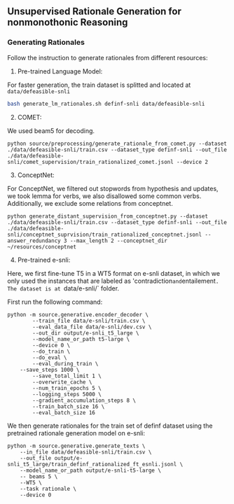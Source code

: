 ## Unsupervised Rationale Generation for nonmonothonic Reasoning

### Generating Rationales

Follow the instruction to generate rationales from different resources:

1.  Pre-trained Language Model:

For faster generation, the train dataset is splitted and located at `data/defeasible-snli`

```bash
bash generate_lm_rationales.sh definf-snli data/defeasible-snli
```

2. COMET:

We used beam5 for decoding.

```
python source/preprocessing/generate_rationale_from_comet.py --dataset ./data/defeasible-snli/train.csv --dataset_type definf-snli --out_file ./data/defeasible-snli/comet_supervision/train_rationalized_comet.jsonl --device 2
```

3. ConceptNet:

For ConceptNet, we filtered out stopwords from hypothesis and updates, we took lemma for verbs, we also disallowed some common verbs. Additionally, we exclude some relations from conceptnet.

```
python generate_distant_supervision_from_conceptnet.py --dataset ./data/defeasible-snli/train.csv --dataset_type definf-snli --out_file ./data/defeasible-snli/conceptnet_suprvision/train_rationalized_conceptnet.jsonl --answer_redundancy 3 --max_length 2 --conceptnet_dir ~/resources/conceptnet
```

4. Pre-trained e-snli:

Here, we first fine-tune T5 in a WT5 format on e-snli dataset, in which we only used the instances that are labeled as 'contradiction` and `entailement`. The dataset is at `data/e-snli/` folder.

First run the following command:

```
python -m source.generative.encoder_decoder \
        --train_file data/e-snli/train.csv \
        --eval_data_file data/e-snli/dev.csv \
        --out_dir output/e-snli_t5_large \
        --model_name_or_path t5-large \
        --device 0 \
        --do_train \
        --do_eval \
        --eval_during_train \
	--save_steps 1000 \
        --save_total_limit 1 \
        --overwrite_cache \
        --num_train_epochs 5 \
        --logging_steps 5000 \
        --gradient_accumulation_steps 8 \
        --train_batch_size 16 \
        --eval_batch_size 16
```

We then generate rationales for the train set of definf dataset using the pretrained rationale generation model on e-snli:
```
python -m source.generative.generate_texts \
	--in_file data/defeasible-snli/train.csv \
	--out_file output/e-snli_t5_large/train_definf_rationalized_ft_esnli.jsonl \
	--model_name_or_path output/e-snli-t5-large \
	-- beams 5 \
	--WT5 \
	--task rationale \
	--device 0
```

